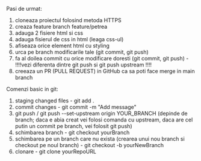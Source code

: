 Pasi de urmat:

1. cloneaza proiectul folosind metoda HTTPS
2. creaza feature branch feature/petrea
3. adauga 2 fisiere html si css
4. adauga fisierul de css in html (leaga css-ul)
5. afiseaza orice element html cu styling
6. urca pe branch modificarile tale (git commit, git push)
7. fa al doilea commit cu orice modificare doresti (git commit, git push) - !!!!vezi diferenta dintre git push si git push upstream !!!!
8. creeaza un PR (PULL REQUEST) in GitHub ca sa poti face merge in main branch

Comenzi basic in git:

1. staging changed files - git add .
2. commit changes - git commit -m "Add message"
3. git push / git push --set-upstream origin YOUR_BRANCH (depinde de branch; daca e abia creat vei folosi comanda cu upstream, daca are cel putin un commit pe branch, vei folosit git push)
4. schimbarea branch - git checkout yourBranch
5. schimbarea pe un branch care nu exista (crearea unui nou branch si checkout pe noul branch) - git checkout -b yourNewBranch
6. clonare - git clone yourRepoURL
